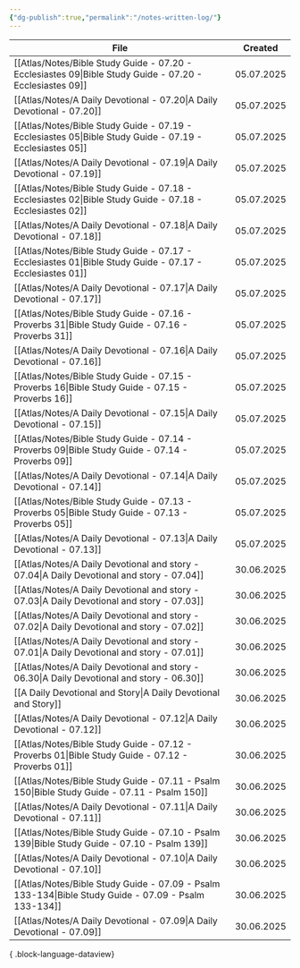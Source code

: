 ```yaml
---
{"dg-publish":true,"permalink":"/notes-written-log/"}
---
```


| File                                                                                                        | Created    |
| ----------------------------------------------------------------------------------------------------------- | ---------- |
| [[Atlas/Notes/Bible Study Guide - 07.20 - Ecclesiastes 09\|Bible Study Guide - 07.20 - Ecclesiastes 09]] | 05.07.2025 |
| [[Atlas/Notes/A Daily Devotional - 07.20\|A Daily Devotional - 07.20]]                                   | 05.07.2025 |
| [[Atlas/Notes/Bible Study Guide - 07.19 - Ecclesiastes 05\|Bible Study Guide - 07.19 - Ecclesiastes 05]] | 05.07.2025 |
| [[Atlas/Notes/A Daily Devotional - 07.19\|A Daily Devotional - 07.19]]                                   | 05.07.2025 |
| [[Atlas/Notes/Bible Study Guide - 07.18 - Ecclesiastes 02\|Bible Study Guide - 07.18 - Ecclesiastes 02]] | 05.07.2025 |
| [[Atlas/Notes/A Daily Devotional - 07.18\|A Daily Devotional - 07.18]]                                   | 05.07.2025 |
| [[Atlas/Notes/Bible Study Guide - 07.17 - Ecclesiastes 01\|Bible Study Guide - 07.17 - Ecclesiastes 01]] | 05.07.2025 |
| [[Atlas/Notes/A Daily Devotional - 07.17\|A Daily Devotional - 07.17]]                                   | 05.07.2025 |
| [[Atlas/Notes/Bible Study Guide - 07.16 - Proverbs 31\|Bible Study Guide - 07.16 - Proverbs 31]]         | 05.07.2025 |
| [[Atlas/Notes/A Daily Devotional - 07.16\|A Daily Devotional - 07.16]]                                   | 05.07.2025 |
| [[Atlas/Notes/Bible Study Guide - 07.15 - Proverbs 16\|Bible Study Guide - 07.15 - Proverbs 16]]         | 05.07.2025 |
| [[Atlas/Notes/A Daily Devotional - 07.15\|A Daily Devotional - 07.15]]                                   | 05.07.2025 |
| [[Atlas/Notes/Bible Study Guide - 07.14 - Proverbs 09\|Bible Study Guide - 07.14 - Proverbs 09]]         | 05.07.2025 |
| [[Atlas/Notes/A Daily Devotional - 07.14\|A Daily Devotional - 07.14]]                                   | 05.07.2025 |
| [[Atlas/Notes/Bible Study Guide - 07.13 - Proverbs 05\|Bible Study Guide - 07.13 - Proverbs 05]]         | 05.07.2025 |
| [[Atlas/Notes/A Daily Devotional - 07.13\|A Daily Devotional - 07.13]]                                   | 05.07.2025 |
| [[Atlas/Notes/A Daily Devotional and story - 07.04\|A Daily Devotional and story - 07.04]]               | 30.06.2025 |
| [[Atlas/Notes/A Daily Devotional and story - 07.03\|A Daily Devotional and story - 07.03]]               | 30.06.2025 |
| [[Atlas/Notes/A Daily Devotional and story - 07.02\|A Daily Devotional and story - 07.02]]               | 30.06.2025 |
| [[Atlas/Notes/A Daily Devotional and story - 07.01\|A Daily Devotional and story - 07.01]]               | 30.06.2025 |
| [[Atlas/Notes/A Daily Devotional and story - 06.30\|A Daily Devotional and story - 06.30]]               | 30.06.2025 |
| [[A Daily Devotional and Story\|A Daily Devotional and Story]]                                           | 30.06.2025 |
| [[Atlas/Notes/A Daily Devotional - 07.12\|A Daily Devotional - 07.12]]                                   | 30.06.2025 |
| [[Atlas/Notes/Bible Study Guide - 07.12 - Proverbs 01\|Bible Study Guide - 07.12 - Proverbs 01]]         | 30.06.2025 |
| [[Atlas/Notes/Bible Study Guide - 07.11 - Psalm 150\|Bible Study Guide - 07.11 - Psalm 150]]             | 30.06.2025 |
| [[Atlas/Notes/A Daily Devotional - 07.11\|A Daily Devotional - 07.11]]                                   | 30.06.2025 |
| [[Atlas/Notes/Bible Study Guide - 07.10 - Psalm 139\|Bible Study Guide - 07.10 - Psalm 139]]             | 30.06.2025 |
| [[Atlas/Notes/A Daily Devotional - 07.10\|A Daily Devotional - 07.10]]                                   | 30.06.2025 |
| [[Atlas/Notes/Bible Study Guide - 07.09 - Psalm 133-134\|Bible Study Guide - 07.09 - Psalm 133-134]]     | 30.06.2025 |
| [[Atlas/Notes/A Daily Devotional - 07.09\|A Daily Devotional - 07.09]]                                   | 30.06.2025 |

{ .block-language-dataview}

